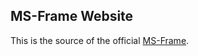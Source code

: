 ## MS-Frame Website

This is the source of the official [MS-Frame](https://ms-frame-doc.herokuapp.com/).

